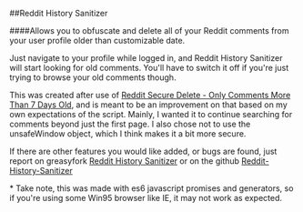 ##Reddit History Sanitizer

####Allows you to obfuscate and delete all of your Reddit comments from your user profile older than customizable date.

Just navigate to your profile while logged in, and Reddit History Sanitizer will start looking for old comments. You'll have to switch it off if you're just trying to browse your old comments though.

This was created after use of [Reddit Secure Delete - Only Comments More Than 7 Days Old](https://greasyfork.org/en/scripts/16554-reddit-secure-delete-only-comments-more-than-7-days-old/code), and is meant to be an improvement on that based on my own expectations of the script. Mainly, I wanted it to continue searching for comments beyond just the first page. I also chose not to use the unsafeWindow object, which I think makes it a bit more secure.

If there are other features you would like added, or bugs are found, just report on greasyfork [Reddit History Sanitizer](https://greasyfork.org/en/scripts/23605-reddit-history-sanitizer) or on the github [Reddit-History-Sanitizer](https://github.com/ryanford-frontend/Reddit-Comment-Sanitizer)

\* Take note, this was made with es6 javascript promises and generators, so if you're using some Win95 browser like IE, it may not work as expected.